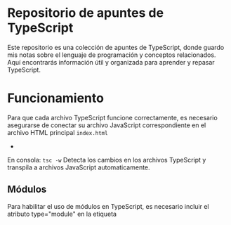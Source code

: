 # Repositorio de apuntes de TypeScript

Este repositorio es una colección de apuntes de TypeScript, donde guardo mis notas sobre el lenguaje de programación y conceptos relacionados. Aquí encontrarás información útil y organizada para aprender y repasar TypeScript.

# Funcionamiento

Para que cada archivo TypeScript funcione correctamente, es necesario asegurarse de conectar su archivo JavaScript correspondiente en el archivo HTML principal `index.html`

- <script src="dist/js/archivo.js"></script>

En consola: `tsc -w` Detecta los cambios en los archivos TypeScript y transpila a archivos JavaScript automaticamente.


## Módulos

Para habilitar el uso de módulos en TypeScript, es necesario incluir el atributo type="module" en la etiqueta <script>.

Adicionalmente, será necesario modificar la configuración en `tsconfig.json` para un correcto funcionamiento.

## tsconfig.json

En consola: `tsc --init` Genera archivo tsconfig.json

Configuraciones:
- `"module": "ES6"`
- `"rootDir": "./src/ts"`
- `"outDir": "./dist/js"`


### Cómo colaborar

¡Tu colaboración es bienvenida! Si deseas contribuir a este repositorio, simplemente realiza un pull request con tus cambios propuestos. Agradezco cualquier contribución para mejorar este repositorio.

## Contacto

Si tienes alguna pregunta o sugerencia relacionada con mis apuntes, puedes contactarme a través de mi correo electrónico: [wujibifan.hh@gmail.com](mailto:wujibifan.hh@gmail.com)

